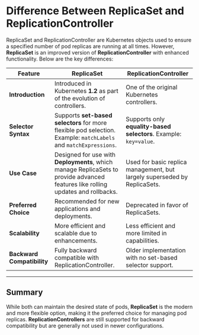 # Difference Between ReplicaSet and ReplicationController

ReplicaSet and ReplicationController are Kubernetes objects used to ensure a specified number of pod replicas are running at all times. However, **ReplicaSet** is an improved version of **ReplicationController** with enhanced functionality. Below are the key differences:

| **Feature**                  | **ReplicaSet**                                        | **ReplicationController**                         |
|------------------------------|-----------------------------------------------------|------------------------------------------------|
| **Introduction**             | Introduced in Kubernetes **1.2** as part of the evolution of controllers. | One of the original Kubernetes controllers. |
| **Selector Syntax**          | Supports **set-based selectors** for more flexible pod selection. Example: `matchLabels` and `matchExpressions`. | Supports only **equality-based selectors**. Example: `key=value`. |
| **Use Case**                 | Designed for use with **Deployments**, which manage ReplicaSets to provide advanced features like rolling updates and rollbacks. | Used for basic replica management, but largely superseded by ReplicaSets. |
| **Preferred Choice**         | Recommended for new applications and deployments.   | Deprecated in favor of ReplicaSets.            |
| **Scalability**              | More efficient and scalable due to enhancements.    | Less efficient and more limited in capabilities. |
| **Backward Compatibility**   | Fully backward compatible with ReplicationController. | Older implementation with no set-based selector support. |

---

## Summary

While both can maintain the desired state of pods, **ReplicaSet** is the modern and more flexible option, making it the preferred choice for managing pod replicas. **ReplicationControllers** are still supported for backward compatibility but are generally not used in newer configurations.
